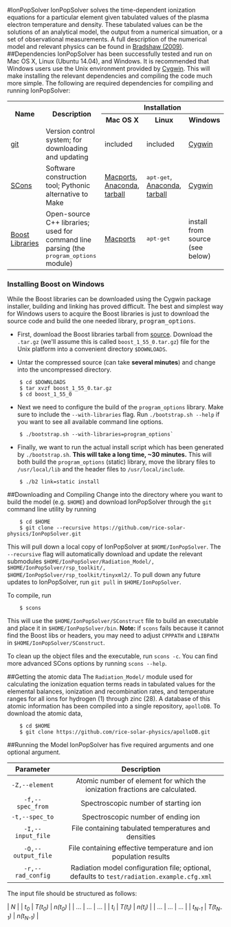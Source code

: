 #IonPopSolver
IonPopSolver solves the time-dependent ionization equations for a particular element given tabulated values of the plasma electron temperature and density. These tabulated values can be the solutions of an analytical model, the output from a numerical simuation, or a set of observational measurements. A full description of the numerical model and relevant physics can be found in [Bradshaw (2009)](http://adsabs.harvard.edu/abs/2009A%26A...502..409B).
##Dependencies
IonPopSolver has been successfully tested and run on Mac OS X, Linux (Ubuntu 14.04), and Windows. It is recommended that Windows users use the Unix environment provided by <a href="https://www.cygwin.com/">Cygwin</a>. This will make installing the relevant dependencies and compiling the code much more simple. The following are required dependencies for compiling and running IonPopSolver:
 
<table>
  <tr>
    <th align="center" rowspan="2">Name</th>
    <th align="center" rowspan="2">Description</th>
	<th align="center" colspan="3">Installation</th>
  </tr>
  <tr>
    <th align="center">Mac OS X</th>
	<th align="center">Linux</th>
	<th align="center">Windows</th>
  </tr>
  <tr>
	  <td><a href="https://git-scm.com/">git</a></td>
	  <td>Version control system; for downloading and updating</td>
	  <td>included</td>
	  <td>included</td>
	  <td><a href="https://www.cygwin.com/">Cygwin</a></td>
  </tr>
  <tr>
	  <td><a href="http://scons.org/">SCons</a></td>
	  <td>Software construction tool; Pythonic alternative to Make</td>
	  <td><a href="https://www.macports.org/">Macports</a>, <a href="https://www.continuum.io/downloads">Anaconda</a>, <a href="http://scons.org/pages/download.html">tarball</a></td>
	  <td><tt>apt-get</tt>, <a href="https://www.continuum.io/downloads">Anaconda</a>, <a href="http://scons.org/pages/download.html">tarball</a></td>
	  <td><a href="https://www.cygwin.com/">Cygwin</a></td>
  </tr>
  <tr>
	  <td><a href="http://www.boost.org/">Boost Libraries</a></td>
	  <td>Open-source C++ libraries; used for command line parsing (the <tt>program_options</tt> module)</td>
	  <td><a href="https://www.macports.org/">Macports</a></td>
	  <td><tt>apt-get</tt></td>
	  <td>install from source (see below)</td>
  </tr>
</table>
 
### Installing Boost on Windows
While the Boost libraries can be downloaded using the Cygwin package installer, building and linking has proved difficult. The best and simplest way for Windows users to acquire the Boost libraries is just to download the source code and build the one needed library, <tt>program_options</tt>.

+ First, download the Boost libraries tarball from [source](http://www.boost.org/users/history/version_1_55_0.html). Download the `.tar.gz` (we'll assume this is called `boost_1_55_0.tar.gz`) file for the Unix platform into a convenient directory `$DOWNLOADS`. 

+ Untar the compressed source (can take __several minutes__) and change into the uncompressed directory.
```Shell
    $ cd $DOWNLOADS
    $ tar xvzf boost_1_55_0.tar.gz
	$ cd boost_1_55_0
```

+ Next we need to configure the build of the `program_options` library. Make sure to include the `--with-libraries` flag. Run `./bootstrap.sh --help` if you want to see all available command line options.
```Shell
    $ ./bootstrap.sh --with-libraries=program_options`
```

+ Finally, we want to run the actual install script which has been generated by `./bootstrap.sh`. __This will take a long time, ~30 minutes.__ This will both build the `program_options` (static) library, move the library files to `/usr/local/lib` and the header files to `/usr/local/include`.
```Shell
    $ ./b2 link=static install
``` 

##Downloading and Compiling
Change into the directory where you want to build the model (e.g. `$HOME`) and download IonPopSolver through the `git` command line utility by running
```Shell
    $ cd $HOME
    $ git clone --recursive https://github.com/rice-solar-physics/IonPopSolver.git
```
This will pull down a local copy of IonPopSolver at `$HOME/IonPopSolver`. The `--recursive` flag will automatically download and update the relevant submodules `$HOME/IonPopSolver/Radiation_Model/, $HOME/IonPopSolver/rsp_toolkit/, $HOME/IonPopSolver/rsp_toolkit/tinyxml2/`. To pull down any future updates to IonPopSolver, run `git pull` in `$HOME/IonPopSolver`.

To compile, run
```Shell
    $ scons
```
This will use the `$HOME/IonPopSolver/SConstruct` file to build an executable and place it in `$HOME/IonPopSolver/bin`. __Note:__ if `scons` fails because it cannot find the Boost libs or headers, you may need to adjust `CPPPATH` and `LIBPATH` in `$HOME/IonPopSolver/SConstruct`.

To clean up the object files and the executable, run `scons -c`. You can find more advanced SCons options by running `scons --help`.

##Getting the atomic data
The `Radiation_Model/` module used for calculating the ionization equation terms reads in tabulated values for the elemental balances, ionization and recombination rates, and temperature ranges for all ions for hydrogen (1) through zinc (28). A database of this atomic information has been compiled into a single repository, `apolloDB`. To download the atomic data,
```Shell
    $ cd $HOME
    $ git clone https://github.com/rice-solar-physics/apolloDB.git
```

##Running the Model
IonPopSolver has five required arguments and one optional argument.

| Parameter | Description |
|:---------:|:-----------:|
| `-Z,--element` | Atomic number of element for which the ionization fractions are calculated. |
| `-f,--spec_from` | Spectroscopic number of starting ion |
| `-t,--spec_to` | Spectroscopic number of ending ion |
| `-I,--input_file` | File containing tabulated temperatures and densities |
| `-O,--output_file` | File containing effective temperature and ion population results |
| `-r,--rad_config` | Radiation model configuration file; optional, defaults to `test/radiation.example.cfg.xml` |

The input file should be structured as follows:

| _N_ |
| <i>t<sub>0</sub></i> | <i>T(t<sub>0</sub>)</i> | <i>n(t<sub>0</sub>)</i> |
| ... | ... | ... |
| <i>t<sub>i</sub></i> | <i>T(t<sub>i</sub>)</i> | <i>n(t<sub>i</sub>)</i> |
| ... | ... | ... |
| <i>t<sub>N-1</sub></i> | <i>T(t<sub>N-1</sub>)</i> | <i>n(t<sub>N-1</sub>)</i> |


